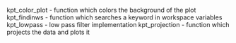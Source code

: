 kpt_color_plot - function which colors the background of the plot
kpt_findinws   - function which searches a keyword in workspace variables
kpt_lowpass    - low pass filter implementation
kpt_projection - function which projects the data and plots it